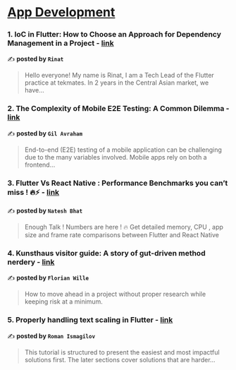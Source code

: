 
<h1><a href=https://medium.com/tag/mobile-app-development/recommended target="_blank" rel="noopener noreferrer">App Development</a></h1>
<h3>1. IoC in Flutter: How to Choose an Approach for Dependency Management in a Project - <a href="https://medium.com/@dieselok161/ioc-in-flutter-how-to-choose-an-approach-for-dependency-management-in-a-project-001e93b25633" target="_blank" rel="noopener noreferrer">link</a></h3>

✍️ **posted by `Rinat`**

<blockquote>Hello everyone! My name is Rinat, I am a Tech Lead of the Flutter practice at tekmates. In 2 years in the Central Asian market, we have…</blockquote>

<h3>2. The Complexity of Mobile E2E Testing: A Common Dilemma - <a href="https://medium.com/@hello_73712/the-complexity-of-mobile-e2e-testing-a-common-dilemma-b08495f7f8a3" target="_blank" rel="noopener noreferrer">link</a></h3>

✍️ **posted by `Gil Avraham`**

<blockquote>End-to-end (E2E) testing of a mobile application can be challenging due to the many variables involved. Mobile apps rely on both a frontend…</blockquote>

<h3>3. Flutter Vs React Native : Performance Benchmarks you can’t miss ! 🔥⚡️ - <a href="https://medium.com/@nateshmbhat/flutter-vs-react-native-performance-benchmarks-you-cant-miss-️-2e31905df9b4" target="_blank" rel="noopener noreferrer">link</a></h3>

✍️ **posted by `Natesh Bhat`**

<blockquote>Enough Talk ! Numbers are here ! 🔥 Get detailed memory, CPU , app size and frame rate comparisons between Flutter and React Native</blockquote>

<h3>4. Kunsthaus visitor guide: A story of gut-driven method nerdery - <a href="https://medium.com/dreipol/kunsthaus-visitor-guide-a-story-of-gut-driven-method-nerdery-73e5b753e51f" target="_blank" rel="noopener noreferrer">link</a></h3>

✍️ **posted by `Florian Wille`**

<blockquote>How to move ahead in a project without proper research while keeping risk at a minimum.</blockquote>

<h3>5. Properly handling text scaling in Flutter - <a href="https://medium.com/@pomis172/properly-handling-text-scaling-in-flutter-313fe717816c" target="_blank" rel="noopener noreferrer">link</a></h3>

✍️ **posted by `Roman Ismagilov`**

<blockquote>This tutorial is structured to present the easiest and most impactful solutions first. The later sections cover solutions that are harder…</blockquote>

